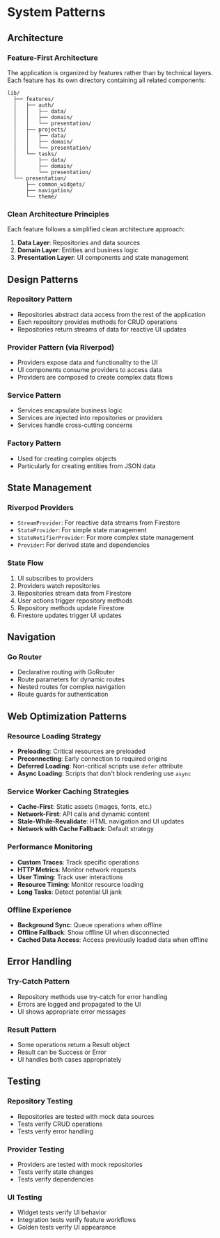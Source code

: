 # System Patterns

## Architecture

### Feature-First Architecture
The application is organized by features rather than by technical layers. Each feature has its own directory containing all related components:

```
lib/
  ├── features/
  │   ├── auth/
  │   │   ├── data/
  │   │   ├── domain/
  │   │   └── presentation/
  │   ├── projects/
  │   │   ├── data/
  │   │   ├── domain/
  │   │   └── presentation/
  │   └── tasks/
  │       ├── data/
  │       ├── domain/
  │       └── presentation/
  └── presentation/
      ├── common_widgets/
      ├── navigation/
      └── theme/
```

### Clean Architecture Principles
Each feature follows a simplified clean architecture approach:

1. **Data Layer**: Repositories and data sources
2. **Domain Layer**: Entities and business logic
3. **Presentation Layer**: UI components and state management

## Design Patterns

### Repository Pattern
- Repositories abstract data access from the rest of the application
- Each repository provides methods for CRUD operations
- Repositories return streams of data for reactive UI updates

### Provider Pattern (via Riverpod)
- Providers expose data and functionality to the UI
- UI components consume providers to access data
- Providers are composed to create complex data flows

### Service Pattern
- Services encapsulate business logic
- Services are injected into repositories or providers
- Services handle cross-cutting concerns

### Factory Pattern
- Used for creating complex objects
- Particularly for creating entities from JSON data

## State Management

### Riverpod Providers
- `StreamProvider`: For reactive data streams from Firestore
- `StateProvider`: For simple state management
- `StateNotifierProvider`: For more complex state management
- `Provider`: For derived state and dependencies

### State Flow
1. UI subscribes to providers
2. Providers watch repositories
3. Repositories stream data from Firestore
4. User actions trigger repository methods
5. Repository methods update Firestore
6. Firestore updates trigger UI updates

## Navigation

### Go Router
- Declarative routing with GoRouter
- Route parameters for dynamic routes
- Nested routes for complex navigation
- Route guards for authentication

## Web Optimization Patterns

### Resource Loading Strategy
- **Preloading**: Critical resources are preloaded
- **Preconnecting**: Early connection to required origins
- **Deferred Loading**: Non-critical scripts use `defer` attribute
- **Async Loading**: Scripts that don't block rendering use `async`

### Service Worker Caching Strategies
- **Cache-First**: Static assets (images, fonts, etc.)
- **Network-First**: API calls and dynamic content
- **Stale-While-Revalidate**: HTML navigation and UI updates
- **Network with Cache Fallback**: Default strategy

### Performance Monitoring
- **Custom Traces**: Track specific operations
- **HTTP Metrics**: Monitor network requests
- **User Timing**: Track user interactions
- **Resource Timing**: Monitor resource loading
- **Long Tasks**: Detect potential UI jank

### Offline Experience
- **Background Sync**: Queue operations when offline
- **Offline Fallback**: Show offline UI when disconnected
- **Cached Data Access**: Access previously loaded data when offline

## Error Handling

### Try-Catch Pattern
- Repository methods use try-catch for error handling
- Errors are logged and propagated to the UI
- UI shows appropriate error messages

### Result Pattern
- Some operations return a Result object
- Result can be Success or Error
- UI handles both cases appropriately

## Testing

### Repository Testing
- Repositories are tested with mock data sources
- Tests verify CRUD operations
- Tests verify error handling

### Provider Testing
- Providers are tested with mock repositories
- Tests verify state changes
- Tests verify dependencies

### UI Testing
- Widget tests verify UI behavior
- Integration tests verify feature workflows
- Golden tests verify UI appearance